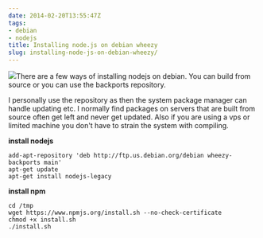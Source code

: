 ```yaml
---
date: 2014-02-20T13:55:47Z
tags:
- debian
- nodejs
title: Installing node.js on debian wheezy
slug: installing-node-js-on-debian-wheezy/
---
```


<img class="left" src="/media/images/2014/Feb/nodejs_logo_128.png">There are a few ways of installing nodejs on debian. 
You can build from source or you can use the backports repository.

I personally use the repository as then the system package manager can handle updating etc. 
I normally find packages on servers that are built from source often get left and never get updated. 
Also if you are using a vps or limited machine you don't have to strain the system with compiling.

**install nodejs**

    add-apt-repository 'deb http://ftp.us.debian.org/debian wheezy-backports main'
    apt-get update
    apt-get install nodejs-legacy

**install npm**

    cd /tmp
    wget https://www.npmjs.org/install.sh --no-check-certificate
    chmod +x install.sh
    ./install.sh